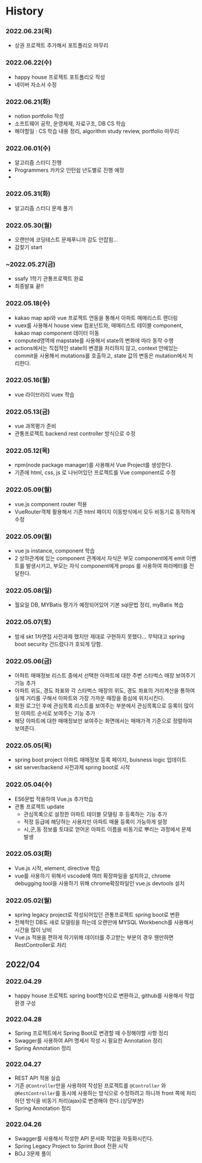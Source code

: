 # History

### 2022.06.23(목)
- 상권 프로젝트 추가해서 포트폴리오 마무리


### 2022.06.22(수)
- happy house 프로젝트 포트폴리오 작성
- 네이버 자소서 수정

### 2022.06.21(화)
- notion portfolio 작성
- 소프트웨어 공학, 운영체제, 자료구조, DB  CS 학습
- 해야할일 : CS 학습 내용 정리, algorithm study review, portfolio 마무리
### 2022.06.01(수)
- 알고리즘 스터디 진행
- Programmers 카카오 인턴쉽 년도별로 진행 예정
- 

### 2022.05.31(화)
- 알고리즘 스터디 문제 풀기


### 2022.05.30(월)
- 오랜만에 코딩테스트 문제푸니까 감도 안잡힘...
- 감찾기 start


### ~2022.05.27(금)
- ssafy 1학기 관통프로젝트 완료
- 최종발표 끝!!


### 2022.05.18(수)  
- kakao map api와 vue 프로젝트 연동을 통해서 아파트 매매리스트 랜더링
- vuex를 사용해서 house view 컴포넌트와, 매매리스트 테이블 component, kakao map component 데이터 이동
- computed영역에 mapstate를 사용해서 state의 변화에 따라 동작 수행
- actions에서는 직접적인 state의 변경을 처리하지 않고, context 안에있는 commit을 사용해서 mutations를 호출하고, state 값의 변동은 mutation에서 처리한다.

### 2022.05.16(월)
- vue 라이브러리 vuex 학습

### 2022.05.13(금)
- vue 과목평가 준비
- 관통프로젝트 backend rest controller 방식으로 수정


### 2022.05.12(목)
- npm(node package manager)를 사용해서 Vue Project를 생성한다.
- 기존에 html, css, js 로 나뉘어있던 프로젝트를 Vue component로 수정 

### 2022.05.09(월)
- vue.js component router 적용
- VueRouter객체 활용해서 기존 html 페이지 이동방식에서 모두 비동기로 동작하게 수정


### 2022.05.09(월)
- vue js instance, component 학습
- 2 상하관계에 있는 component 관계에서 자식은 부모 component에게 emit 이벤트를 발생시키고, 부모는 자식 component에게 props 를 사용하여 파라메터를 전달한다.

### 2022.05.08(일)
- 월요일 DB, MYBatis 평가가 예정되어있어 기본 sql문법 정리, myBatis 복습

### 2022.05.07(토)
- 밤새 skt 1차면접 사전과제 했지만 제대로 구현하지 못했다... 무턱대고 spring boot security 건드렸다가 호되게 당함.

### 2022.05.06(금)
- 아파트 매매정보 리스트 중에서 선택한 아파트에 대한 주변 스타벅스 매장 보여주기 기능 추가
- 아파트 위도, 경도 좌표와 각 스타벅스 매장의 위도, 경도 좌표의 거리계산을 통하여 실제 거리를 구해서 아파트와 가장 가까운 매장을 중심에 위치시킨다.
- 회원 로그인 후에 관심목록 리스트를 보여주는 부분에서 관심목록으로 등록이 많이된 아파트 순서로 보여주는 기능 추가
- 해당 아파트에 대한 매매정보만 보여주는 화면에서는 매매가격 기준으로 정렬하여 보여준다.


### 2022.05.05(목)
- spring boot project 아파트 매매정보 등록 페이지, buisness logic 업데이트
- skt server/backend 사전과제  spring boot로 시작



### 2022.05.04(수)
- ES6문법 적용하여 Vue.js 추가학습
- 관통 프로젝트 update
  - 관심목록으로 설정한 아파트 테이블 모델링 후 등록하는 기능 추가
  - 적정 등급에 해당하는 사용자만 아파트 매물 등록이 가능하게 설정
  - 시,군,동 정보를 토대로 얻어온 아파트 이름을 비동기로 뿌리는 과정에서 문제 발생


### 2022.05.03(화)
- Vue.js 시작, element, directive 학습
- vue를 사용하기 위해서 vscode에 여러 확장파일을 설치하고, chrome debugging tool을 사용하기 위해 chrome확장파일인 vue.js devtools 설치



### 2022.05.02(월)

- spring legacy project로 작성되어있던 관통프로젝트 spring boot로 변환
- 전체적인 DB도 새로 모델링을 하는데 오랜만에 MYSQL Workbench를 사용해서 시간을 많이 낭비
- Vue.js 적용을 편하게 하기위해 데이터를 주고받는 부분의 경우 웬만하면 RestController로 처리


## 2022/04

### 2022.04.29

 - happy house 프로젝트 spring boot형식으로 변환하고, github를 사용해서 작업환경 구성


### 2022.04.28

- Spring 프로젝트에서 Spring Boot로 변경할 때 수정해야할 사항 정리
- Swagger를 사용하여 API 명세서 작성 시 필요한 Annotation 정리
- Spring Annotation 정리


### 2022.04.27

- REST API 적용 실습
- 기존 `@Controller`만을 사용하여 작성된 프로젝트를 `@Controller` 와 `@RestController`를 동시에 사용하는 방식으로 수정하려고 하니까 front 쪽에 처리하던 방식을 비동기 처리(ajax)로 변경해야 한다.(상당부분)
- Spring Annotation 정리


### 2022.04.26

- Swagger를 사용해서 작성한 API 문서화 작업을 자동화시킨다.
- Spring Legacy Project to Sprint Boot 전환 시작
- BOJ 3문제 풀이

